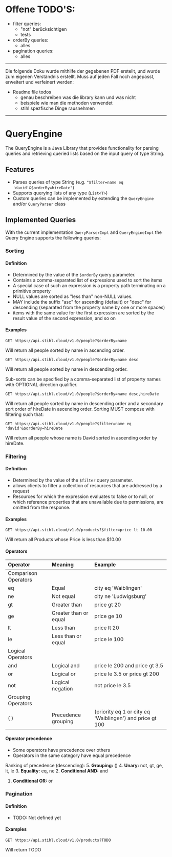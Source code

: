 # Offene TODO'S:
- filter queries:
  - "not" berücksichtigen
  - tests
- orderBy queries:
  - alles
- pagination queries:
  - alles

***

Die folgende Doku wurde mithilfe der gegebenen PDF erstellt, und wurde zum eigenen Verständnis erstellt. Muss auf jeden Fall noch angepasst, erweitert und verfeinert werden:

- Readme file todos
  - genau beschreiben was die library kann und was nicht
  - beispiele wie man die methoden verwendet
  - stihl spezfische Dinge rausnehmen

***

# QueryEngine

The QueryEngine is a Java Library that provides functionality for parsing queries and retrieving queried lists based on the input query of type String.

## Features

- Parses queries of type String (e.g. `"$filter=name eq 'david'&$orderBy=hireDate"`)
- Supports querying lists of any type (`List<T>`)
- Custom queries can be implemented by extending the `QueryEngine` and/or `QueryParser` class

## Implemented Queries

With the current implementation `QueryParserImpl` and `QueryEngineImpl` the Query Engine supports the following queries:

### Sorting
#### Definition
- Determined by the value of the `$orderBy` query parameter.
- Contains a comma-separated list of expressions used to sort the items
- A special case of such an expression is a property path terminating on a primitive property
- NULL values are sorted as "less than" non-NULL values.
- MAY include the suffix "asc" for ascending (default) or "desc" for descending (separated from the property name by one or more spaces)
- items with the same value for the first expression are sorted by the result value of the second expression, and so on

#### Examples
```
GET https://api.stihl.cloud/v1.0/people?$orderBy=name
```
Will return all people sorted by name in ascending order.

```
GET https://api.stihl.cloud/v1.0/people?$orderBy=name desc
```
Will return all people sorted by name in descending order.

Sub-sorts can be specified by a comma-separated list of property names with OPTIONAL direction qualifier.
```
GET https://api.stihl.cloud/v1.0/people?$orderBy=name desc,hireDate
```
Will return all people sorted by name in descending order and a secondary sort order of hireDate in ascending order. Sorting MUST compose with filtering such that:
```
GET https://api.stihl.cloud/v1.0/people?$filter=name eq 'david'&$orderBy=hireDate
```
Will return all people whose name is David sorted in ascending order by hireDate.


### Filtering
#### Definition
- Determined by the value of the `$filter` query parameter.
- allows clients to filter a collection of resources that are addressed by a request
- Resources for which the expression evaluates to false or to null, or which reference properties that are unavailable due to permissions, are omitted from the response.

#### Examples

```
GET https://api.stihl.cloud/v1.0/products?$filter=price lt 10.00
```
Will return all Products whose Price is less than $10.00

#### Operators

| Operator             | Meaning               | Example                                                  |
|:---------------------|:----------------------|:---------------------------------------------------------|
| Comparison Operators |                       |                                                          |
| eq                   | Equal                 | city eq 'Waiblingen'                                     |
| ne                   | Not equal             | city ne 'Ludwigsburg'                                    |
| gt                   | Greater than          | price gt 20                                              |
| ge                   | Greater than or equal | price ge 10                                              |
| lt                   | Less than             | price lt 20                                              |
| le                   | Less than or equal    | price le 100                                             |
| Logical Operators    |                       |                                                          |
| and                  | Logical and           | price le 200 and price gt 3.5                            |
| or                   | Logical or            | price le 3.5 or price gt 200                             |
| not                  | Logical negation      | not price le 3.5                                         |
| Grouping Operators   |                       |                                                          |
| ( )                  | Precedence grouping   | (priority eq 1 or city eq 'Waiblingen') and price gt 100 |

#### Operator precedence
- Some operators have precedence over others
- Operators in the same category have equal precedence

Ranking of precedence (descending):
5. **Grouping:** ()
4. **Unary:** not, gt, ge, lt, le
3. **Equality:** eq, ne
2. **Conditional AND:** and
1. **Conditional OR:** or

### Pagination
#### Definition
- TODO: Not defined yet
#### Examples

```
GET https://api.stihl.cloud/v1.0/products?TODO
```
Will return TODO